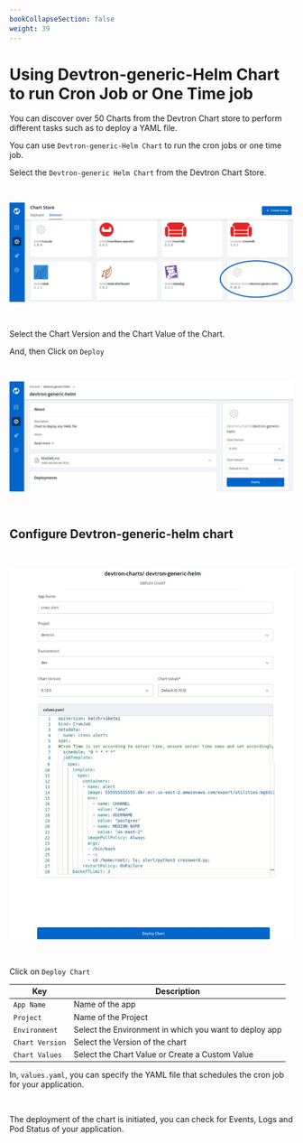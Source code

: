 ```yaml
---
bookCollapseSection: false
weight: 39
---
```



# Using Devtron-generic-Helm Chart to run Cron Job or One Time job

You can discover over 50 Charts from the Devtron Chart store to perform different tasks such as to deploy a YAML file.


You can use `Devtron-generic-Helm Chart` to run the cron jobs or one time job. 


Select the `Devtron-generic Helm Chart` from the Devtron Chart Store.

<br />

![Generic Charts](../gc-1.jpg "Deploying Chart")

<br />

Select the Chart Version and the Chart Value of the Chart.


And, then Click on `Deploy` 

<br />

![Generic Charts](../gc-2.jpg "Deploying Chart")

<br />

## Configure Devtron-generic-helm chart 

<br />

![Generic Charts](../gc-4.jpg "Deploying Chart")

<br />

Click on `Deploy Chart`

Key | Description
----|----
`App Name` | Name of the app
`Project` | Name of the Project 
`Environment` |Select the Environment in which you want to deploy app
`Chart Version` | Select the Version of the chart 
`Chart Values`  | Select the Chart Value or Create a Custom Value 

In, `values.yaml`, you can specify the YAML file that schedules the cron job for your application.

<br />

The deployment of the chart is initiated, you can check for Events, Logs and Pod Status of your application.
